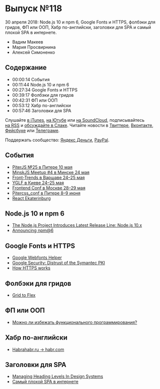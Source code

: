 # Выпуск №118

30 апреля 2018: Node.js 10 и npm 6, Google Fonts и HTTPS, фолбэки для гридов, ФП или ООП, Хабр по-английски, заголовки для SPA и самый плохой SPA в интернете.

- Вадим Макеев
- Мария Просвирнина
- Алексей Симоненко

## Содержание

- 00:00:14 События
- 00:11:44 Node.js 10 и npm 6
- 00:27:34 Google Fonts и HTTPS
- 00:39:17 Фолбэки для гридов
- 00:42:31 ФП или ООП
- 00:53:12 Хабр по-английски
- 00:57:46 Заголовки для SPA

Слушайте [в iTunes](https://itunes.apple.com/podcast/id1080500016), [на Ютубе](https://www.youtube.com/playlist?list=PLMBnwIwFEFHcwuevhsNXkFTcadeX5R1Go) или [на SoundCloud](https://soundcloud.com/web-standards), подписывайтесь [на RSS](https://web-standards.ru/podcast/feed/) и [обсуждайте в Слаке](http://slack.web-standards.ru/). Читайте новости в [Твиттере](https://twitter.com/webstandards_ru), [Вконтакте](https://vk.com/webstandards_ru), [Фейсбуке](https://www.facebook.com/webstandardsru) или [Телеграме](https://t.me/webstandards_ru).

Поддержать сообщество: [Яндекс Деньги](https://money.yandex.ru/to/41001119329753), [PayPal](https://www.paypal.me/pepelsbey).

## События

- [PiterJS №25 в Питере 10 мая](https://medium.com/p/eff54c37b110)
- [MinskJS Meetup #4 в Минске 24 мая](https://minskjs.timepad.ru/event/606211/)
- [Front-Trends в Варшаве 24–25 мая](https://2018.front-trends.com/)
- [YGLF в Киеве 24–25 мая](http://yglf.com.ua/)
- [Frontend Conf в Москве 28–29 мая](http://frontendconf.ru/moscow-rit/2018)
- [Pitercss_conf в Питере 8–9 июня](https://pitercss.com/)
- [React Ekaterinburg](https://react-ekaterinburg.confetti.events)

## Node.js 10 и npm 6

- [The Node.js Project Introduces Latest Release Line: Node.js 10.x](https://medium.com/p/bf07abfa9076)
- [Announcing npm@6](https://medium.com/p/5d0b1799a905)

## Google Fonts и HTTPS

- [Google Webfonts Helper](https://google-webfonts-helper.herokuapp.com/)
- [Google Security: Distrust of the Symantec PKI](https://security.googleblog.com/2018/03/distrust-of-symantec-pki-immediate.html)
- [How HTTPS works](https://howhttps.works/)

## Фолбэки для гридов

- [Grid to Flex](http://www.gridtoflex.com/)

## ФП или ООП

- [Можно ли избежать функционального программирования?](https://medium.com/p/c1e812533f6)

## Хабр по-английски

- [Habrahabr.ru → habr.com](https://habr.com/p/93946/)

## Заголовки для SPA

- [Managing Heading Levels In Design Systems](https://medium.com/p/18be9a746fa3)
- [Самый плохой SPA в интернете](http://www.specphoto.ru/)
